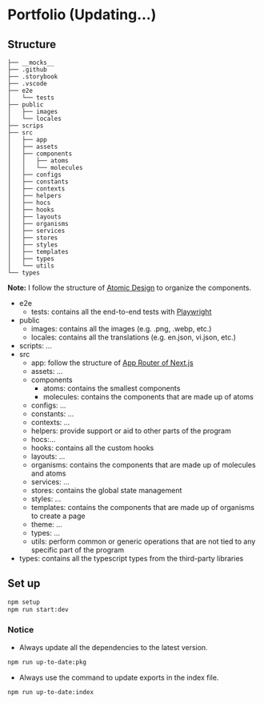 # Portfolio (Updating...)

## Structure

```
├── __mocks__
├── .github
├── .storybook
├── .vscode
├── e2e
│   └── tests
├── public
│   ├── images
│   └── locales
├── scrips
├── src
│   ├── app
│   ├── assets
│   ├── components
│   │   ├── atoms
│   │   └── molecules
│   ├── configs
│   ├── constants
│   ├── contexts
│   ├── helpers
│   ├── hocs
│   ├── hooks
│   ├── layouts
│   ├── organisms
│   ├── services
│   ├── stores
│   ├── styles
│   ├── templates
│   ├── types
│   └── utils
└── types
```

**Note:** I follow the structure of [Atomic Design](https://bradfrost.com/blog/post/atomic-web-design/) to organize the components.

- e2e
  - tests: contains all the end-to-end tests with [Playwright](https://playwright.dev/)
- public
  - images: contains all the images (e.g. .png, .webp, etc.)
  - locales: contains all the translations (e.g. en.json, vi.json, etc.)
- scripts: ...
- src
  - app: follow the structure of [App Router of Next.js](https://nextjs.org/docs)
  - assets: ...
  - components
    - atoms: contains the smallest components
    - molecules: contains the components that are made up of atoms
  - configs: ...
  - constants: ...
  - contexts: ...
  - helpers: provide support or aid to other parts of the program
  - hocs:...
  - hooks: contains all the custom hooks
  - layouts: ...
  - organisms: contains the components that are made up of molecules and atoms
  - services: ...
  - stores: contains the global state management
  - styles: ...
  - templates: contains the components that are made up of organisms to create a page
  - theme: ...
  - types: ...
  - utils: perform common or generic operations that are not tied to any specific part of the program
- types: contains all the typescript types from the third-party libraries

## Set up

```bash
npm setup
npm run start:dev
```

### Notice

- Always update all the dependencies to the latest version.

```bash
npm run up-to-date:pkg
```

- Always use the command to update exports in the index file.

```bash
npm run up-to-date:index
```

